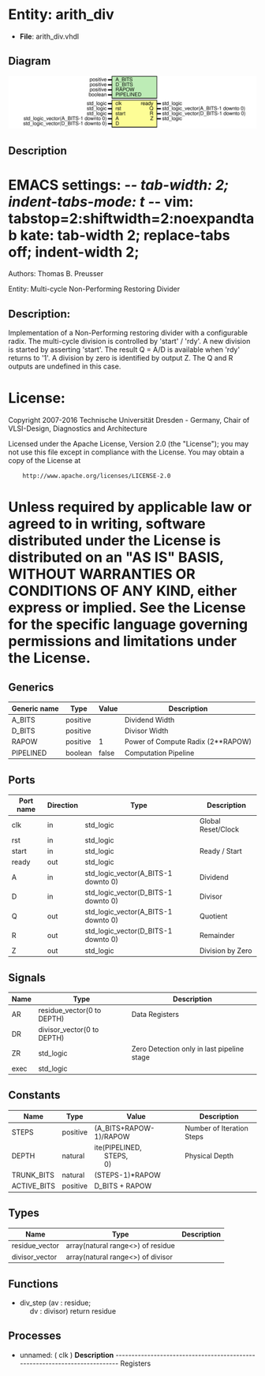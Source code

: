 # Entity: arith_div

- **File**: arith_div.vhdl
## Diagram

![Diagram](arith_div.svg "Diagram")
## Description

 EMACS settings: -*-  tab-width: 2; indent-tabs-mode: t -*-
 vim: tabstop=2:shiftwidth=2:noexpandtab
 kate: tab-width 2; replace-tabs off; indent-width 2;
 =============================================================================
 Authors:					Thomas B. Preusser

 Entity:					Multi-cycle Non-Performing Restoring Divider

 Description:
 -------------------------------------
 Implementation of a Non-Performing restoring divider with a configurable radix.
 The multi-cycle division is controlled by 'start' / 'rdy'. A new division is
 started by asserting 'start'. The result Q = A/D is available when 'rdy'
 returns to '1'. A division by zero is identified by output Z. The Q and R
 outputs are undefined in this case.

 License:
 =============================================================================
 Copyright 2007-2016 Technische Universität Dresden - Germany,
										 Chair of VLSI-Design, Diagnostics and Architecture

 Licensed under the Apache License, Version 2.0 (the "License");
 you may not use this file except in compliance with the License.
 You may obtain a copy of the License at

		http://www.apache.org/licenses/LICENSE-2.0

 Unless required by applicable law or agreed to in writing, software
 distributed under the License is distributed on an "AS IS" BASIS,
 WITHOUT WARRANTIES OR CONDITIONS OF ANY KIND, either express or implied.
 See the License for the specific language governing permissions and
 limitations under the License.
 =============================================================================
## Generics

| Generic name | Type     | Value | Description                        |
| ------------ | -------- | ----- | ---------------------------------- |
| A_BITS       | positive |       |  Dividend Width                    |
| D_BITS       | positive |       |  Divisor Width                     |
| RAPOW        | positive | 1     |  Power of Compute Radix (2**RAPOW) |
| PIPELINED    | boolean  | false |  Computation Pipeline              |
## Ports

| Port name | Direction | Type                                | Description        |
| --------- | --------- | ----------------------------------- | ------------------ |
| clk       | in        | std_logic                           | Global Reset/Clock |
| rst       | in        | std_logic                           |                    |
| start     | in        | std_logic                           | Ready / Start      |
| ready     | out       | std_logic                           |                    |
| A         | in        | std_logic_vector(A_BITS-1 downto 0) |  Dividend          |
| D         | in        | std_logic_vector(D_BITS-1 downto 0) |  Divisor           |
| Q         | out       | std_logic_vector(A_BITS-1 downto 0) |  Quotient          |
| R         | out       | std_logic_vector(D_BITS-1 downto 0) |  Remainder         |
| Z         | out       | std_logic                           |  Division by Zero  |
## Signals

| Name | Type                       | Description                                 |
| ---- | -------------------------- | ------------------------------------------- |
| AR   | residue_vector(0 to DEPTH) |  Data Registers                             |
| DR   | divisor_vector(0 to DEPTH) |                                             |
| ZR   | std_logic                  |  Zero Detection only in last pipeline stage |
| exec | std_logic                  |                                             |
## Constants

| Name        | Type     | Value                                                                                             | Description                |
| ----------- | -------- | ------------------------------------------------------------------------------------------------- | -------------------------- |
| STEPS       | positive |  (A_BITS+RAPOW-1)/RAPOW                                                                           |  Number of Iteration Steps |
| DEPTH       | natural  |  ite(PIPELINED,<br><span style="padding-left:20px"> STEPS,<br><span style="padding-left:20px"> 0) |  Physical Depth            |
| TRUNK_BITS  | natural  |  (STEPS-1)*RAPOW                                                                                  |                            |
| ACTIVE_BITS | positive |  D_BITS + RAPOW                                                                                   |                            |
## Types

| Name           | Type                               | Description |
| -------------- | ---------------------------------- | ----------- |
| residue_vector | array(natural range<>) of residue  |             |
| divisor_vector | array(natural range<>) of divisor  |             |
## Functions
- div_step <font id="function_arguments">(av : residue;<br><span style="padding-left:20px"> dv : divisor) </font> <font id="function_return">return residue </font>
## Processes
- unnamed: ( clk )
**Description**
---------------------------------------------------------------------------  Registers 
